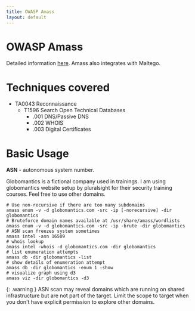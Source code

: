 ```yaml
---
title: OWASP Amass
layout: default
---
```


# OWASP Amass

Detailed information [here](https://github.com/OWASP/Amass).
Amass also integrates with Maltego.

# Techniques covered
- TA0043 Reconnaissance
    - T1596 Search Open Technical Databases
        - .001 DNS/Passive DNS
        - .002 WHOIS
        - .003 Digital Certificates

# Basic Usage
**ASN** - autonomous system number.

Globomantics is a fictional company used in trainings.
I am using globomantics website setup by pluralsight for their security training courses. Feel free to use other domains.

```shell
# Use non-recursive if there are too many subdomains
amass enum -v -d globomantics.com -src -ip [-norecursive] -dir globomantics
# Bruteforce domain names available at /usr/share/amass/wordlists
amass enum -v -d globomantics.com -src -ip -brute -dir globomantics
# ASN scan freezes system sometimes
amass intel -asn 16509
# whois lookup
amass intel -whois -d globomantics.com -dir globomantics
# list enumeration attempts
amass db -dir globomantics -list
# show details of enumeration attempt
amass db -dir globomantics -enum 1 -show
# visualize graph using d3
amass viz -dir globomantics -d3
```

{: .warning }
ASN scan may reveal domains which are running on shared infrastructure but are not part of the target.
Limit the scope to target when you don't have explicit permission to explore other domains.